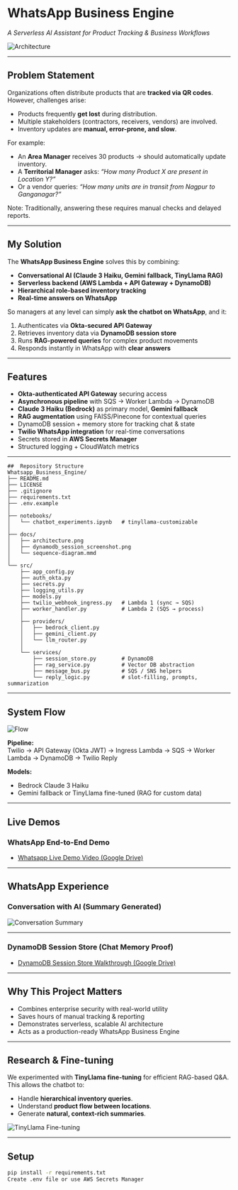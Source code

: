#  WhatsApp Business Engine  
*A Serverless AI Assistant for Product Tracking & Business Workflows*  

![Architecture](docs/architectural%20Diagram.jpg)  

---

##  Problem Statement  

Organizations often distribute products that are **tracked via QR codes**.  
However, challenges arise:  
- Products frequently **get lost** during distribution.  
- Multiple stakeholders (contractors, receivers, vendors) are involved.  
- Inventory updates are **manual, error-prone, and slow**.  

For example:  
- An **Area Manager** receives 30 products → should automatically update inventory.  
- A **Territorial Manager** asks: *“How many Product X are present in Location Y?”*  
- Or a vendor queries: *“How many units are in transit from Nagpur to Ganganagar?”*  

Note: Traditionally, answering these requires manual checks and delayed reports.  

---

##  My Solution  

The **WhatsApp Business Engine** solves this by combining:  
-  **Conversational AI (Claude 3 Haiku, Gemini fallback, TinyLlama RAG)**  
-  **Serverless backend (AWS Lambda + API Gateway + DynamoDB)**  
-  **Hierarchical role-based inventory tracking**  
-  **Real-time answers on WhatsApp**  

So managers at any level can simply **ask the chatbot on WhatsApp**, and it:  
1. Authenticates via **Okta-secured API Gateway**  
2. Retrieves inventory data via **DynamoDB session store**  
3. Runs **RAG-powered queries** for complex product movements  
4. Responds instantly in WhatsApp with **clear answers**  

---

##  Features  

-  **Okta-authenticated API Gateway** securing access  
-  **Asynchronous pipeline** with SQS → Worker Lambda → DynamoDB  
-  **Claude 3 Haiku (Bedrock)** as primary model, **Gemini fallback**  
-  **RAG augmentation** using FAISS/Pinecone for contextual queries  
-  DynamoDB session + memory store for tracking chat & state  
-  **Twilio WhatsApp integration** for real-time conversations  
- Secrets stored in **AWS Secrets Manager**  
- Structured logging + CloudWatch metrics  

---
```
##  Repository Structure  
Whatsapp_Business_Engine/
├── README.md
├── LICENSE
├── .gitignore
├── requirements.txt
├── .env.example
│
├── notebooks/
│   └── chatbot_experiments.ipynb   # tinyllama-customizable
│
├── docs/
│   ├── architecture.png
│   ├── dynamodb_session_screenshot.png
│   └── sequence-diagram.mmd
│
└── src/
    ├── app_config.py
    ├── auth_okta.py
    ├── secrets.py
    ├── logging_utils.py
    ├── models.py
    ├── twilio_webhook_ingress.py   # Lambda 1 (sync → SQS)
    ├── worker_handler.py           # Lambda 2 (SQS → process)
    │
    ├── providers/
    │   ├── bedrock_client.py
    │   ├── gemini_client.py
    │   └── llm_router.py
    │
    └── services/
        ├── session_store.py        # DynamoDB
        ├── rag_service.py          # Vector DB abstraction
        ├── message_bus.py          # SQS / SNS helpers
        └── reply_logic.py          # slot-filling, prompts, summarization
```
---

##  System Flow  

![Flow](docs/Flow%20Diagram.jpg)  

**Pipeline:**  
Twilio → API Gateway (Okta JWT) → Ingress Lambda → SQS → Worker Lambda → DynamoDB → Twilio Reply  

**Models:**  
- Bedrock Claude 3 Haiku  
- Gemini fallback  or TinyLlama fine-tuned (RAG for custom data)  

---

## Live Demos  

### WhatsApp End-to-End Demo  
- [ Whatsapp Live Demo Video (Google Drive)](https://drive.google.com/drive/folders/1uGpyad1Xu6BLCjY-IPHLErMZMrfsKasI?usp=sharing)

---

##  WhatsApp Experience  

###  Conversation with AI (Summary Generated)  
![Conversation Summary](docs/Converse_Summary.jpeg)  

---

### DynamoDB Session Store (Chat Memory Proof)  
- [ DynamoDB Session Store Walkthrough (Google Drive)](https://drive.google.com/drive/folders/1uGpyad1Xu6BLCjY-IPHLErMZMrfsKasI?usp=sharing)

---

## Why This Project Matters

-  Combines enterprise security with real-world utility
-  Saves hours of manual tracking & reporting
-  Demonstrates serverless, scalable AI architecture
-  Acts as a production-ready WhatsApp Business Engine

---

##  Research & Fine-tuning  

We experimented with **TinyLlama fine-tuning** for efficient RAG-based Q&A.  
This allows the chatbot to:  
- Handle **hierarchical inventory queries**.  
- Understand **product flow between locations**.  
- Generate **natural, context-rich summaries**.  

![TinyLlama Fine-tuning](docs/Tinyllama_model_finetuning.png)  

---

##  Setup  

```bash
pip install -r requirements.txt
Create .env file or use AWS Secrets Manager

